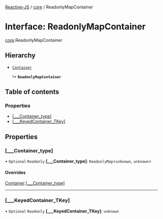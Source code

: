 [Reactive-JS](../README.md) / [core](../modules/core.md) / ReadonlyMapContainer

# Interface: ReadonlyMapContainer

[core](../modules/core.md).ReadonlyMapContainer

## Hierarchy

- [`Container`](core.Container-1.md)

  ↳ **`ReadonlyMapContainer`**

## Table of contents

### Properties

- [[\_\_\_Container\_type]](core.ReadonlyMapContainer.md#[___container_type])
- [[\_\_\_KeyedContainer\_TKey]](core.ReadonlyMapContainer.md#[___keyedcontainer_tkey])

## Properties

### [\_\_\_Container\_type]

• `Optional` `Readonly` **[\_\_\_Container\_type]**: `ReadonlyMap`<`unknown`, `unknown`\>

#### Overrides

[Container](core.Container-1.md).[[___Container_type]](core.Container-1.md#[___container_type])

___

### [\_\_\_KeyedContainer\_TKey]

• `Optional` `Readonly` **[\_\_\_KeyedContainer\_TKey]**: `unknown`
